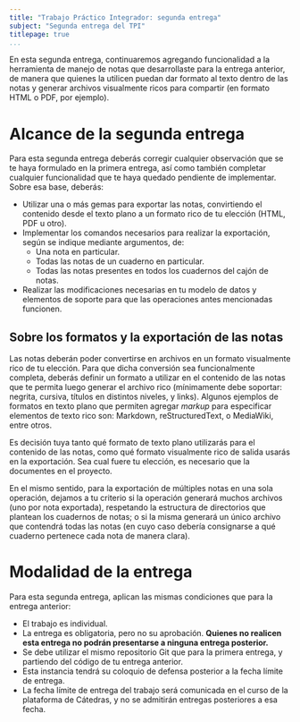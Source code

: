 ```yaml
---
title: "Trabajo Práctico Integrador: segunda entrega"
subject: "Segunda entrega del TPI"
titlepage: true
...
```


En esta segunda entrega, continuaremos agregando funcionalidad a la herramienta de manejo
de notas que desarrollaste para la entrega anterior, de manera que quienes la utilicen
puedan dar formato al texto dentro de las notas y generar archivos visualmente ricos para
compartir (en formato HTML o PDF, por ejemplo).

# Alcance de la segunda entrega

Para esta segunda entrega deberás corregir cualquier observación que se te haya formulado
en la primera entrega, así como también completar cualquier funcionalidad que te haya
quedado pendiente de implementar. Sobre esa base, deberás:

* Utilizar una o más gemas para exportar las notas, convirtiendo el contenido desde el texto
  plano a un formato rico de tu elección (HTML, PDF u otro).
* Implementar los comandos necesarios para realizar la exportación, según se indique mediante
  argumentos, de:
  * Una nota en particular.
  * Todas las notas de un cuaderno en particular.
  * Todas las notas presentes en todos los cuadernos del cajón de notas.
* Realizar las modificaciones necesarias en tu modelo de datos y elementos de soporte para
  que las operaciones antes mencionadas funcionen.

## Sobre los formatos y la exportación de las notas

Las notas deberán poder convertirse en archivos en un formato visualmente rico de tu
elección. Para que dicha conversión sea funcionalmente completa, deberás definir un formato
a utilizar en el contenido de las notas que te permita luego generar el archivo rico
(mínimamente debe soportar: negrita, cursiva, títulos en distintos niveles, y links).
Algunos ejemplos de formatos en texto plano que permiten agregar _markup_ para especificar
elementos de texto rico son: Markdown, reStructuredText, o MediaWiki, entre otros.

Es decisión tuya tanto qué formato de texto plano utilizarás para el contenido de las notas,
como qué formato visualmente rico de salida usarás en la exportación. Sea cual fuere tu
elección, es necesario que la documentes en el proyecto.

En el mismo sentido, para la exportación de múltiples notas en una sola operación, dejamos
a tu criterio si la operación generará muchos archivos (uno por nota exportada), respetando
la estructura de directorios que plantean los cuadernos de notas; o si la misma generará
un único archivo que contendrá todas las notas (en cuyo caso debería consignarse a qué
cuaderno pertenece cada nota de manera clara).

# Modalidad de la entrega

Para esta segunda entrega, aplican las mismas condiciones que para la entrega anterior:

* El trabajo es individual.
* La entrega es obligatoria, pero no su aprobación. **Quienes no realicen esta entrega no
  podrán presentarse a ninguna entrega posterior.**
* Se debe utilizar el mismo repositorio Git que para la primera entrega, y partiendo del
  código de tu entrega anterior.
* Esta instancia tendrá su coloquio de defensa posterior a la fecha límite de entrega.
* La fecha límite de entrega del trabajo será comunicada en el curso de la plataforma de
  Cátedras, y no se admitirán entregas posteriores a esa fecha.
